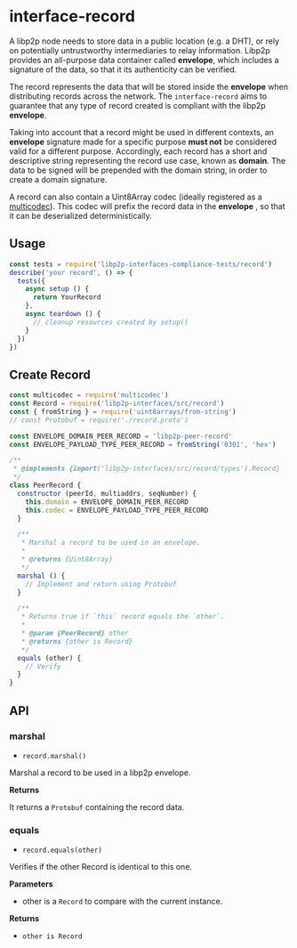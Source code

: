 interface-record
==================

A libp2p node needs to store data in a public location (e.g. a DHT), or rely on potentially untrustworthy intermediaries to relay information. Libp2p provides an all-purpose data container called **envelope**, which includes a signature of the data, so that it its authenticity can be verified.

The record represents the data that will be stored inside the **envelope** when distributing records across the network. The `interface-record` aims to guarantee that any type of record created is compliant with the libp2p **envelope**.

Taking into account that a record might be used in different contexts, an **envelope** signature made for a specific purpose **must not** be considered valid for a different purpose. Accordingly, each record has a short and descriptive string representing the record use case, known as **domain**. The data to be signed will be prepended with the domain string, in order to create a domain signature.

A record can also contain a Uint8Array codec (ideally registered as a [multicodec](https://github.com/multiformats/multicodec)). This codec will prefix the record data in the **envelope** , so that it can be deserialized deterministically.

## Usage

```js
const tests = require('libp2p-interfaces-compliance-tests/record')
describe('your record', () => {
  tests({
    async setup () {
      return YourRecord
    },
    async teardown () {
      // cleanup resources created by setup()
    }
  })
})
```

## Create Record

```js
const multicodec = require('multicodec')
const Record = require('libp2p-interfaces/src/record')
const { fromString } = require('uint8arrays/from-string')
// const Protobuf = require('./record.proto')

const ENVELOPE_DOMAIN_PEER_RECORD = 'libp2p-peer-record'
const ENVELOPE_PAYLOAD_TYPE_PEER_RECORD = fromString('0301', 'hex')

/**
 * @implements {import('libp2p-interfaces/src/record/types').Record}
 */
class PeerRecord {
  constructor (peerId, multiaddrs, seqNumber) {
    this.domain = ENVELOPE_DOMAIN_PEER_RECORD
    this.codec = ENVELOPE_PAYLOAD_TYPE_PEER_RECORD
  }

  /**
   * Marshal a record to be used in an envelope.
   *
   * @returns {Uint8Array}
   */
  marshal () {
    // Implement and return using Protobuf
  }

  /**
   * Returns true if `this` record equals the `other`.
   *
   * @param {PeerRecord} other
   * @returns {other is Record}
   */
  equals (other) {
    // Verify
  }
}
```

## API

### marshal

- `record.marshal()`

Marshal a record to be used in a libp2p envelope.

**Returns**

It returns a `Protobuf` containing the record data.

### equals

- `record.equals(other)`

Verifies if the other Record is identical to this one.

**Parameters**
- other is a `Record` to compare with the current instance.

**Returns**
- `other is Record`
